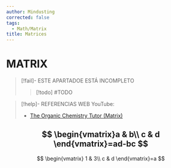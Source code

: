 ```yaml
---
author: Mindusting
corrected: false
tags:
  - Math/Matrix
title: Matrices
---
```


# MATRIX

> [!fail]- ESTE APARTADOE ESTÁ INCOMPLETO
> > [!todo] #TODO

> [!help]- REFERENCIAS WEB
> YouTube:
> - [The Organic Chemistry Tutor (Matrix)](https://youtube.com/playlist?list=PLmqUUxWAllkGD6tKpbDgi7S4e45NYt_57&si=YAeDNgwVrCZrxbff)

$$
\begin{vmatrix}a & b\\
c & d
\end{vmatrix}=ad-bc
$$
---
$$
\begin{vmatrix}
1 & 3\\
c & d
\end{vmatrix}=a
$$
